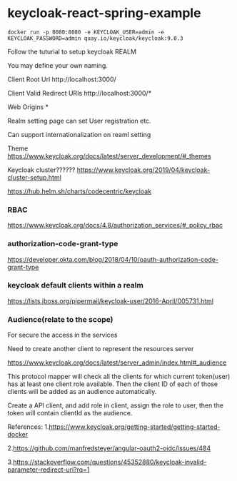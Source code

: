# keycloak-react-spring-example

```
docker run -p 8080:8080 -e KEYCLOAK_USER=admin -e KEYCLOAK_PASSWORD=admin quay.io/keycloak/keycloak:9.0.3
```

Follow the tuturial to setup keycloak REALM

You may define your own naming.

Client Root Url http://localhost:3000/

Client Valid Redirect URIs http://localhost:3000/*

Web Origins *

Realm setting page can set User registration etc.

Can support internationalization on reaml setting

Theme https://www.keycloak.org/docs/latest/server_development/#_themes

Keycloak cluster??????
https://www.keycloak.org/2019/04/keycloak-cluster-setup.html

https://hub.helm.sh/charts/codecentric/keycloak

### RBAC

https://www.keycloak.org/docs/4.8/authorization_services/#_policy_rbac


### authorization-code-grant-type

https://developer.okta.com/blog/2018/04/10/oauth-authorization-code-grant-type

### keycloak default clients within a realm

https://lists.jboss.org/pipermail/keycloak-user/2016-April/005731.html

### Audience(relate to the scope)

For secure the access in the services

Need to create another client to represent the resources server

https://www.keycloak.org/docs/latest/server_admin/index.html#_audience

This protocol mapper will check all the clients for which current token(user) has at least one client role available. Then the client ID of each of those clients will be added as an audience automatically. 

Create a API client, and add role in client, assign the role to user, then the token will contain clientId as the audience.


References:
1.https://www.keycloak.org/getting-started/getting-started-docker

2.https://github.com/manfredsteyer/angular-oauth2-oidc/issues/484

3.https://stackoverflow.com/questions/45352880/keycloak-invalid-parameter-redirect-uri?rq=1